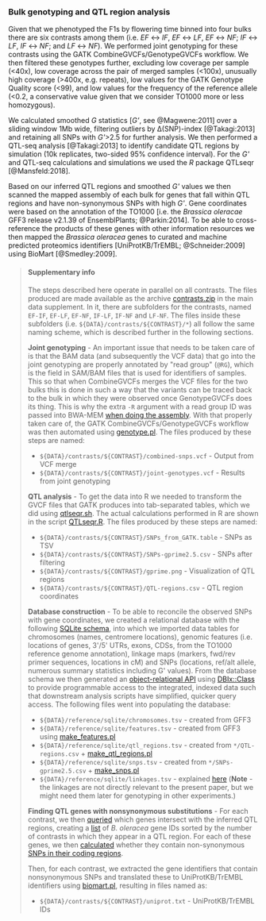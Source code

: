 ### Bulk genotyping and QTL region analysis

Given that we phenotyped the F1s by flowering time binned into four bulks there are six contrasts among them
(i.e. _EF_ ↔ _IF_, _EF_ ↔ _LF_, _EF_ ↔ _NF_; _IF_ ↔ _LF_, _IF_ ↔ _NF_; and _LF_ ↔ _NF_). We performed joint genotyping
for these contrasts using the GATK CombineGVCFs/GenotypeGVCFs workflow. We then filtered these genotypes further, 
excluding low coverage per sample (<40x), low coverage across the pair of merged samples (<100x), unusually high 
coverage (>400x, e.g. repeats), low values for the GATK Genotype Quality score (<99), and low values for the frequency 
of the reference allele (<0.2, a conservative value given that we consider TO1000 more or less homozygous). 

We calculated smoothed _G_ statistics [_G'_, see @Magwene:2011] over a sliding window 1Mb wide, filtering outliers by 
Δ(SNP)-index [@Takagi:2013] and retaining all SNPs with _G'_>2.5 for further analysis. We then performed a QTL-seq 
analysis [@Takagi:2013] to identify candidate QTL regions by simulation (10k replicates, two-sided 95% confidence 
interval). For the _G'_ and QTL-seq calculations and simulations we used the _R_ package QTLseqr [@Mansfeld:2018]. 

Based on our inferred QTL regions and smoothed _G'_ values we then scanned the mapped assembly of each bulk for genes 
that fall within QTL regions and have non-synonymous SNPs with high _G'_. Gene coordinates were based on the annotation 
of the TO1000 [i.e. the _Brassica oleracae_ GFF3 release v2.1.39 of EnsemblPlants; @Parkin:2014]. To be able to 
cross-reference the products of these genes with other information resources we then mapped the 
_Brassica oleracea_ genes to curated and machine predicted proteomics identifiers [UniProtKB/TrEMBL; @Schneider:2009]  
using BioMart [@Smedley:2009].

> #### Supplementary info
> The steps described here operate in parallel on all contrasts. The files produced are made available as the archive
> [contrasts.zip](contrasts.zip) in the main data supplement. In it, there are subfolders for the contrasts, named
> `EF-IF`, `EF-LF`, `EF-NF`, `IF-LF`, `IF-NF` and `LF-NF`. The files inside these subfolders (i.e. 
> `${DATA}/contrasts/${CONTRAST}/*`) all follow the same naming scheme, which is described further in the following 
> sections. 
>
> **Joint genotyping** - An important issue that needs to be taken care of is that the BAM data (and subsequently 
> the VCF data) that go into the joint genotyping are properly annotated by "read group" (`@RG`), which is the field 
> in SAM/BAM files that is used for identifiers of samples. This so that when CombineGVCFs merges the VCF files for 
> the two bulks this is done in such a way that the variants can be traced back to the bulk in which they were observed 
> once GenotypeGVCFs does its thing. This is why the extra `-R` argument with a read group ID was passed into BWA-MEM 
> [when doing the assembly](../script/bwa.sh). With that properly taken care of, the GATK CombineGVCFs/GenotypeGVCFs
> workflow was then automated using [genotype.pl](../script/genotype.pl). The files produced by these steps are named:
> - `${DATA}/contrasts/${CONTRAST}/combined-snps.vcf` - Output from VCF merge
> - `${DATA}/contrasts/${CONTRAST}/joint-genotypes.vcf` - Results from joint genotyping 
>
> **QTL analysis** - To get the data into R we needed to transform the GVCF files that GATK produces into tab-separated
> tables, which we did using [qtlseqr.sh](../script/qtlseqr.sh). The actual calculations performed in R are shown in
> the script [QTLseqr.R](../script/QTLseqr.R). The files produced by these steps are named:
> - `${DATA}/contrasts/${CONTRAST}/SNPs_from_GATK.table` - SNPs as TSV
> - `${DATA}/contrasts/${CONTRAST}/SNPs-gprime2.5.csv` - SNPs after filtering
> - `${DATA}/contrasts/${CONTRAST}/gprime.png` - Visualization of QTL regions
> - `${DATA}/contrasts/${CONTRAST}/QTL-regions.csv` - QTL region coordinates
>
> **Database construction** - To be able to reconcile the observed SNPs with gene coordinates, we created a 
> relational database with the following [SQLite schema](../sql/snps.sql), into which we imported data tables for 
> chromosomes (names, centromere locations), genomic features (i.e. locations of genes, 3'/5' UTRs, exons, CDSs, from 
> the TO1000 reference genome annotation), linkage maps (markers, fwd/rev primer sequences, locations in cM) and SNPs 
> (locations, ref/alt allele, numerous summary statistics including G' values). From the database schema we then 
> generated an [object-relational API](../lib) using [DBIx::Class](../sql/make_dbix_api.sh) to provide programmable 
> access to the integrated, indexed data such that downstream analysis scripts have simplified, quicker query access.
> The following files went into populating the database:
> - `${DATA}/reference/sqlite/chromosomes.tsv` - created from GFF3
> - `${DATA}/reference/sqlite/features.tsv` - created from GFF3 using [make_features.pl](../sql/make_features.pl)
> - `${DATA}/reference/sqlite/qtl_regions.tsv` - created from `*/QTL-regions.csv` +
>   [make_qtl_regions.pl](../sql/make_qtl_regions.pl)
> - `${DATA}/reference/sqlite/snps.tsv` - created from `*/SNPs-gprime2.5.csv` + [make_snps.pl](../sql/make_snps.pl)
> - `${DATA}/reference/sqlite/linkages.tsv` - explained [here](../results/linkages) (**Note** - the linkages are not
>   directly relevant to the present paper, but we might need them later for genotyping in other experiments.)
>
> **Finding QTL genes with nonsynonymous substitutions** - For each contrast, we then 
> [queried](../script/genes_in_qtl_regions.pl) which genes intersect with the inferred QTL regions, creating a 
> [list](../results/genes.txt) of _B. oleracea_ gene IDs sorted by the number of contrasts in which they appear in a 
> QTL region. For each of these genes, we then [calculated](../script/snps_in_cds.pl) whether they contain 
> non-synonymous [SNPs in their coding regions](../results/snps.tsv).
>
> Then, for each contrast, we extracted the gene identifiers that contain nonsynonymous SNPs and translated these to
> UniProtKB/TrEMBL identifiers using [biomart.pl](../script/biomart.pl), resulting in files named as:
> - `${DATA}/contrasts/${CONTRAST}/uniprot.txt` - UniProtKB/TrEMBL IDs
